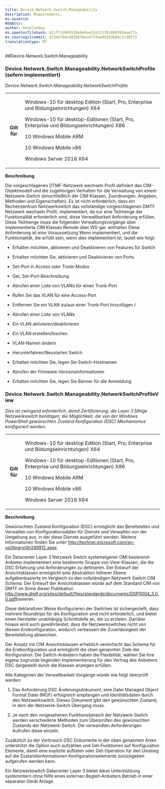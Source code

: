 ```yaml
---
title: Device.Network.Switch.Manageability
Description: Requirements.
ms.assetid: 
MSHAttr: 
author: beneluxboy
ms.openlocfilehash: 611f7cb905510e8e6ae15a312f8c89d705aaef7a
ms.sourcegitcommit: d33e870dc4850bf0ea47fdae0d163b04c1c90f15
translationtype: MT
---
```

<!--
# Device.Network.Switch.Manageability

 - [Device.Network.Switch.Manageability](#device.network.switch.manageability)
-->

<a name="device.network.switch.manageability"></a>
##Device.Network.Switch.Manageability

### <a name="devicenetworkswitchmanageabilitynetworkswitchprofile-if-implemented"></a>Device.Network.Switch.Manageability.NetworkSwitchProfile (sofern implementiert)

*Device.Network.Switch.Manageability.NetworkSwitchProfile*

<table>
<tr>
<th>Gilt für</th>
<td>
<p>Windows-10 für desktop Edition (Start, Pro, Enterprise und Bildungseinrichtungen) X64</p>
<p>Windows-10 für desktop-Editionen (Start, Pro, Enterprise und Bildungseinrichtungen) X86</p>
<p>10 Windows Mobile ARM</p>
<p>10 Windows Mobile x86</p>
<p>Windows Server 2016 X64</p>
</td></tr></table>

**Beschreibung**

Die vorgeschlagenen DTMF-Netzwerk wechseln Profil definiert das CIM-Objektmodell und die zugehörigen Verhalten für die Verwaltung von einem Netzwerk-Switch (einschließlich der CIM-Klassen, Zuordnungen, Angaben, Methoden und Eigenschaften).  Es ist nicht erforderlich, dass ein Rechenzentrum Netzwerkswitch das vollständige vorgeschlagenen DMTF Netzwerk wechseln Profil, implementiert, da nur eine Teilmenge der Funktionalität erforderlich sind, diese Verwaltbarkeit Anforderung erfüllen.  Diese Teilmenge muss die folgenden Verwaltungsvorgänge über implementierte CIM Klassen Remote über WS-gar. enthalten Diese Anforderung ist eine Voraussetzung Wenn implementiert, und die Funktionalität, die erfüllt sein, wenn dies implementiert ist, lautet wie folgt:

-   Erhalten möchten, aktivieren und Deaktivieren von Features für Switch

-   Erhalten möchten Sie, aktivieren und Deaktivieren von Ports

-   Set-Port in Access oder Trunk-Modus

-   Get, Set-Port-Beschreibung

-   Abrufen einer Liste von VLANs für einen Trunk-Port

-   Rufen Sie das VLAN für eine Access-Port

-   Entfernen Sie ein VLAN zu/aus einer Trunk-Port hinzufügen /

-   Abrufen einer Liste von VLANs

-   Ein VLAN aktivieren/deaktivieren

-   Ein VLAN erstellen/löschen

-   VLAN-Namen ändern

-   Herunterfahren/Neustarten Switch

-   Erhalten möchten Sie, legen Sie Switch-Hostnamen

-   Abrufen der Firmware-Versionsinformationen

-   Erhalten möchten Sie, legen Sie Banner für die Anmeldung

### <a name="devicenetworkswitchmanageabilitynetworkswitchprofileview"></a>Device.Network.Switch.Manageability.NetworkSwitchProfileView

*Dies ist zwingend erforderlich, damit Zertifizierung, die Layer 3 fähige Netzwerkswitch benötigen, die Möglichkeit, die von der Windows PowerShell gewünschten Zustand Konfiguration (DSC) Mechanismus konfiguriert werden.*

<table>
<tr>
<th>Gilt für</th>
<td>
<p>Windows-10 für desktop Edition (Start, Pro, Enterprise und Bildungseinrichtungen) X64</p>
<p>Windows-10 für desktop-Editionen (Start, Pro, Enterprise und Bildungseinrichtungen) X86</p>
<p>10 Windows Mobile ARM</p>
<p>10 Windows Mobile x86</p>
<p>Windows Server 2016 X64</p>
</td></tr></table>

**Beschreibung**

Gewünschten Zustand Konfiguration (DSC) ermöglicht das Bereitstellen und Verwalten von Konfigurationsdaten für Dienste und Verwalten von der Umgebung aus, in der diese Dienste ausgeführt werden. Weitere Informationen finden Sie unter <http://technet.microsoft.com/en-us/library/dn249912.aspx>.

Ein Datacenter Layer 3 Netzwerk Switch systemeigener OMI basierend-Anbieter implementiert eine bestimmte Gruppe von View-Klassen, die die DSC Erfahrung und Anforderungen zu definieren. Der Entwurf der Ansichtsklassen ermöglicht eine Abstraktion höherer Ebene aufgabenbasierte im Vergleich zu den vollständigen Netzwerk Switch CIM Schema. Der Entwurf der Ansichtsklassen würde auf dem Standard CIM von DMTF im Sinne dieser Publikation <http://www.dmtf.org/sites/default/files/standards/documents/DSP0004_3.0.0.pdf>basieren.

Diese deklarativen Weise Konfigurieren der Switches ist sichergestellt, dass mehrere Roundtrips für die Konfiguration sind nicht erforderlich, und bietet einen Hersteller unabhängig Schnittstelle an, die zu erzielen. Darüber hinaus wird auch gewährleistet, dass die Netzwerkswitches nicht von diesem Erstkonfiguration, wodurch verbessert die Zuverlässigkeit der Bereitstellung abweichen.

Der Ansatz mit CIM Ansichtsklassen erheblich vereinfacht das Schema für die Erstkonfiguration und ermöglicht die oben genannten Ziele der Konfiguration. Die Switch-Anbietern haben die Flexibilität, wählen Sie ihre eigene zugrunde liegenden Implementierung für den Vertrag des Anbieters DSC dargestellt durch die Klassen anzeigen erfüllen.

Alle Kategorien der Verwaltbarkeit Vorgänge würde wie folgt überprüft werden:

1.  Das Anforderung DSC Änderungsdokument, eine Datei Managed Object Format Datei (MOF) erfolgreich empfangen und Identitätsdaten durch den Netzwerkswitch. Dieses Dokument gibt den gewünschten Zustand, in dem der Netzwerk-Switch Übergang muss.

2.  Je nach den vorgesehenen Funktionsbereich der Netzwerk-Switch werden verschiedene Methoden zum Überprüfen des gewünschten Zustands der Netzwerk-Switch. Die verwandten Anforderungen Aufrufen diese einzeln.

Zusätzlich zu der Verbrauch DSC Dokumente in der oben genannten Arten unterstützt die Option auch aufzählen und Get-Funktionen auf Konfiguration Elemente, damit eine explizite auflisten oder Get-Operation für den Umstieg auf die Zustandsinformationen Konfigurationselemente zurückgeben aufgerufen werden kann.

Ein Netzwerkswitch Datacenter Layer 3 bietet diese Unterstützung systemintern ohne Hilfe eines externen Begleit-Anbieters Betrieb in einer separaten Gerät Anlage.
